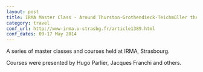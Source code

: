```yaml
---
layout: post
title: IRMA Master Class - Around Thurston-Grothendieck-Teichmüller theories
category: travel
conf_url: http://www-irma.u-strasbg.fr/article1389.html
conf_dates: 09-17 May 2014
---
```


A series of master classes and courses held at IRMA, Strasbourg.

Courses were presented by Hugo Parlier, Jacques Franchi and others.
